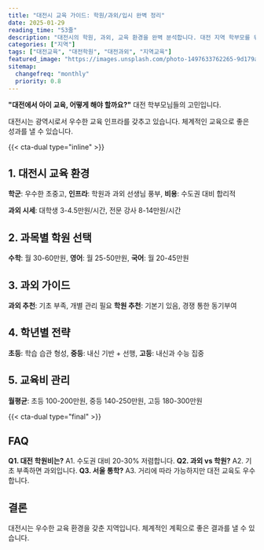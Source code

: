 ```yaml
---
title: "대전시 교육 가이드: 학원/과외/입시 완벽 정리"
date: 2025-01-29
reading_time: "53줄"
description: "대전시의 학원, 과외, 교육 환경을 완벽 분석합니다. 대전 지역 학부모를 위한 맞춤 교육 정보를 제공합니다."
categories: ["지역"]
tags: ["대전교육", "대전학원", "대전과외", "지역교육"]
featured_image: "https://images.unsplash.com/photo-1497633762265-9d179a990aa6?auto=format&fit=crop&q=80"
sitemap:
  changefreq: "monthly"
  priority: 0.8
---
```


**"대전에서 아이 교육, 어떻게 해야 할까요?"** 대전 학부모님들의 고민입니다.

대전시는 광역시로서 우수한 교육 인프라를 갖추고 있습니다. 체계적인 교육으로 좋은 성과를 낼 수 있습니다.

{{< cta-dual type="inline" >}}

## 1. 대전시 교육 환경

**학군**: 우수한 초중고, **인프라**: 학원과 과외 선생님 풍부, **비용**: 수도권 대비 합리적

**과외 시세**: 대학생 3-4.5만원/시간, 전문 강사 8-14만원/시간

## 2. 과목별 학원 선택

**수학**: 월 30-60만원, **영어**: 월 25-50만원, **국어**: 월 20-45만원

## 3. 과외 가이드

**과외 추천**: 기초 부족, 개별 관리 필요
**학원 추천**: 기본기 있음, 경쟁 통한 동기부여

## 4. 학년별 전략

**초등**: 학습 습관 형성, **중등**: 내신 기반 + 선행, **고등**: 내신과 수능 집중

## 5. 교육비 관리

**월평균**: 초등 100-200만원, 중등 140-250만원, 고등 180-300만원

{{< cta-dual type="final" >}}

## FAQ

**Q1. 대전 학원비는?** A1. 수도권 대비 20-30% 저렴합니다.
**Q2. 과외 vs 학원?** A2. 기초 부족하면 과외입니다.
**Q3. 서울 통학?** A3. 거리에 따라 가능하지만 대전 교육도 우수합니다.

## 결론

대전시는 우수한 교육 환경을 갖춘 지역입니다. 체계적인 계획으로 좋은 결과를 낼 수 있습니다.
